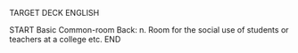 TARGET DECK
ENGLISH

START
Basic
Common-room
Back: n. Room for the social use of students or teachers at a college etc.
END
